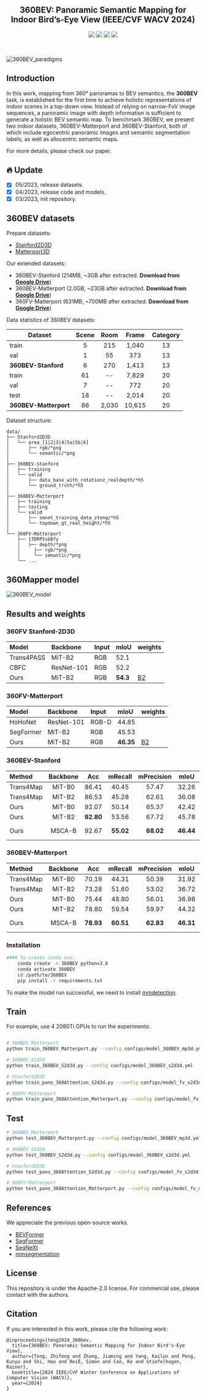 <div align="center"> 

## 360BEV: Panoramic Semantic Mapping for Indoor Bird’s-Eye View (IEEE/CVF WACV 2024)

</div>

<p align="center">
<a href="https://arxiv.org/pdf/2303.11910.pdf">
    <img src="https://img.shields.io/badge/arXiv-2303.11910-red" /></a>
<a href="https://jamycheung.github.io/360BEV.html">
    <img src="https://img.shields.io/badge/Project-page-green" /></a>
<a href="https://pytorch.org/">
    <img src="https://img.shields.io/badge/Framework-PyTorch-orange.svg" /></a>
<a href="https://github.com/jamycheung/DELIVER/blob/main/LICENSE">
    <img src="https://img.shields.io/badge/License-Apache_2.0-blue.svg" /></a>
</p>

<br />

![360BEV_paradigms](figs/360BEV_paradigms.png)


## Introduction

In this work, mapping from 360° panoramas to BEV semantics, the **360BEV** task, is established for the first time to achieve holistic representations of indoor scenes in a top-down view. Instead of relying on narrow-FoV image sequences, a panoramic image with depth information is sufficient to generate a holistic BEV semantic map. To benchmark 360BEV, we present two indoor datasets, 360BEV-Matterport and 360BEV-Stanford, both of which include egocentric panoramic images and semantic segmentation labels, as well as allocentric semantic maps.

For more details, please check our paper.

## :fire: Update

- [x] 05/2023,  release datasets.
- [x] 04/2023, release code and models.
- [x] 03/2023, init repository.

## 360BEV datasets

Prepare datasets:
- [Stanford2D3D](https://arxiv.org/abs/1702.01105)
- [Matterport3D](https://niessner.github.io/Matterport)

Our extended datasets:
- 360BEV-Stanford (214MB, ~3GB after extracted. **Download from [Google Drive](https://drive.google.com/file/d/1YZ8Ea0QwNu6jBDYa09EnQT4H0LN6Pgmz/view?usp=sharing)**)
- 360BEV-Matterport (2.0GB, ~23GB after extracted. **Download from [Google Drive](https://drive.google.com/file/d/1YYVLq3ndvSP2aBlUsTlhbBa4sJ7AfjhB/view?usp=sharing)**)
- 360FV-Matterport (631MB, ~700MB after extracted. **Download from [Google Drive](https://drive.google.com/file/d/1YcheGJeISzFmxs9ancL7MGNSh7Zo7ZBc/view?usp=sharing)**)

Data statistics of 360BEV datasets:

| Dataset  | Scene  | Room | Frame | Category |
|-------------------|:----------------:|:---------------:|:----------------:|:-------------------:|
| train    |         5        |       215       |       1,040      |          13         |
| val      |         1        |        55       |        373       |          13         |
| **360BEV-Stanford**   |         6        |       270       |       1,413      |          13         |
| train    |        61        |        --       |       7,829      |          20         |
| val      |         7        |        --       |        772       |          20         |
| test     |        18        |        --       |       2,014      |          20         |
| **360BEV-Matterport** |        86        |      2,030      |      10,615      |          20         |

Dataset structure:
```text
data/
├── Stanford2D3D
│   └── area_[1|2|3|4|5a|5b|6]
│       ├── rgb/*png
│       └── semantic/*png
│
├── 360BEV-Stanford
│   ├── training
│   └── valid
│       ├── data_base_with_rotationz_realdepth/*h5
│       └── ground_truth/*h5
│
├── 360BEV-Matterport
│   ├── training
│   ├── testing
│   └── valid
│       ├── smnet_training_data_zteng/*h5
│       └── topdown_gt_real_height/*h5
│
└── 360FV-Matterport
    ├── 17DRP5sb8fy
    │   ├── depth/*png
    │	  ├── rgb/*png
    │	  └── semantic/*png   
    └── ...

```


## 360Mapper model

![360BEV_model](figs/360BEV_model.png)

## Results and weights

### 360FV Stanford-2D3D 

| Model      | Backbone   | Input | mIoU  | weights |
| :--------- | :--------- | :---- | :---- | :------ |
| Trans4PASS | MiT-B2     | RGB   | 52.1 |         |
| CBFC       | ResNet-101 | RGB   | 52.2 |         |
| Ours       | MiT-B2     | RGB   | **54.3** | [B2](https://drive.google.com/drive/folders/1hPmZaWeojfNVQ3NUI4P1CZafK1X1LRwW?usp=share_link) |

### 360FV-Matterport

| Model      | Backbone   | Input | mIoU  | weights |
| :--------- | :--------- | :---- | :---- | :------ |
|HoHoNet |  ResNet-101 | RGB-D | 44.85 | |
|SegFormer  |  MiT-B2 | RGB | 45.53 | |
|Ours |  MiT-B2 | RGB | **46.35** | [B2](https://drive.google.com/drive/folders/14myQElCSWEsI8VvYYWAD_1U412jIqiAa?usp=share_link) |


### 360BEV-Stanford
| Method    | Backbone | Acc    | mRecall | mPrecision | mIoU        | weights |
| :--------- | :----------: | :--------: | :---------: | :------------: | :------------: | :-------------- |
|Trans4Map | MiT-B0 | 86.41 | 40.45 | 57.47 | 32.26 |  |
|Trans4Map | MiT-B2 | 86.53 | 45.28 | 62.61 | 36.08 |  |
| Ours | MiT-B0       | 92.07     | 50.14      | 65.37         | 42.42          |  [B0](https://drive.google.com/file/d/1FbUciae3B_xXowtxN6RP7L6NLkIrvXWe/view?usp=share_link) |
| Ours | MiT-B2       | **92.80** | 53.56      | 67.72         | 45.78          |  [B2](https://drive.google.com/file/d/11PLufI8J3NioD53i0NK3V9oRmZSYbsZO/view?usp=share_link) |
| Ours | MSCA-B       | 92.67     | **55.02**  | **68.02**     | **46.44**      |  [MSCA-B](https://drive.google.com/file/d/1luGX1s4_rjIvugYDP0U1aspb3tNCjBXN/view?usp=share_link) |

### 360BEV-Matterport
| Method    | Backbone | Acc    | mRecall | mPrecision | mIoU        | weights |
| :--------- | :----------: | :--------: | :---------: | :------------: | :------------: | :-------------- |
|Trans4Map | MiT-B0 | 70.19 | 44.31 | 50.39 | 31.92  |  |
|Trans4Map | MiT-B2 | 73.28 | 51.60 | 53.02 | 36.72  |  |
| Ours | MiT-B0 | 75.44 | 48.80 | 56.01 | 36.98  | [B0](https://drive.google.com/file/d/1B3wtAbb57P56QQIX6tAUNwoRp07Y7zIV/view?usp=share_link) |
| Ours | MiT-B2 | 78.80 | 59.54 | 59.97 | 44.32  | [B2](https://drive.google.com/file/d/1B1zxgYn5w_VRb1oZ8h4b6Zm0BgQsxlgs/view?usp=share_link) |
| Ours | MSCA-B |**78.93** | **60.51** | **62.83** | **46.31** | [MSCA-B](https://drive.google.com/file/d/1MoBzRX-GmVEvMlthmvl-n5v2hIe6lOgd/view?usp=share_link) |

### Installation
```bash
#### To create conda env:
    conda create -n 360BEV python=3.8
    conda activate 360BEV
    cd /path/to/360BEV
    pip install -r requirements.txt
```
 To make the model run successful, we need to install [mmdetection](https://mmdetection.readthedocs.io/en/v2.0.0/install.html).


## Train
For example, use 4 2080Ti GPUs to run the experiments:
```bash

# 360BEV_Matterport
python train_360BEV_Matterport.py --config configs/model_360BEV_mp3d.yml

# 360BEV_S2d3d
python train_360BEV_S2d3d.py --config configs/model_360BEV_s2d3d.yml

# Stanford2D3D
python train_pano_360Attention_S2d3d.py --config configs/model_fv_s2d3d.yml

# 360FV-Matterport
python train_pano_360Attention_Matterport.py --config configs/model_fv_mp3d.yml

```

## Test

```bash
# 360BEV_Matterport
python test_360BEV_Matterport.py --config configs/model_360BEV_mp3d.yml

# 360BEV_S2d3d
python test_360BEV_S2d3d.py --config configs/model_360BEV_s2d3d.yml

# Stanford2D3D
python test_pano_360Attention_S2d3d.py --config configs/model_fv_s2d3d.yml

# 360FV-Matterport
python test_pano_360Attention_Matterport.py --config configs/model_fv_mp3d.yml

```



## References
We appreciate the previous open-source works.
* [BEVFormer](https://github.com/fundamentalvision/BEVFormer)
* [SegFormer](https://github.com/NVlabs/SegFormer)
* [SegNeXt](https://github.com/visual-attention-network/segnext)
* [mmsegmentation](https://github.com/open-mmlab/mmsegmentation)

## License

This repository is under the Apache-2.0 license. For commercial use, please contact with the authors.


## Citation

If you are interested in this work, please cite the following work:
```
@inproceedings{teng2024_360bev,
  title={360BEV: Panoramic Semantic Mapping for Indoor Bird's-Eye View}, 
  author={Teng, Zhifeng and Zhang, Jiaming and Yang, Kailun and Peng, Kunyu and Shi, Hao and Reiß, Simon and Cao, Ke and Stiefelhagen, Rainer},
  booktitle={2024 IEEE/CVF Winter Conference on Applications of Computer Vision (WACV)},
  year={2024}
}
```
